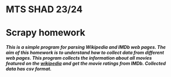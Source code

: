 <h1>MTS SHAD 23/24</h1>
<h1>Scrapy homework</h1>
<h5>
  This is a simple program for parsing Wikipedia and IMDb web pages. The aim of this homework is to understand how to collect data from different web pages. This program collects the information about all movies featured 
  on the <a href=https://ru.wikipedia.org/wiki/%D0%9A%D0%B0%D1%82%D0%B5%D0%B3%D0%BE%D1%80%D0%B8%D1%8F:%D0%A4%D0%B8%D0%BB%D1%8C%D0%BC%D1%8B>wikipedia</a> and get the movie ratings from IMDb. Collected data has csv format.
</h5>
